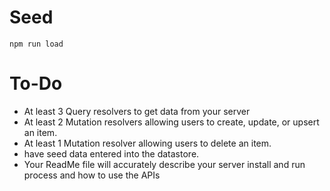 # Seed
```
npm run load
```
# To-Do
- At least 3 Query resolvers to get data from your server
- At least 2 Mutation resolvers allowing users to create, update, or upsert an item.
- At least 1 Mutation resolver allowing users to delete an item.
- have seed data entered into the datastore.
- Your ReadMe file will accurately describe your server install and run process and how to use the APIs